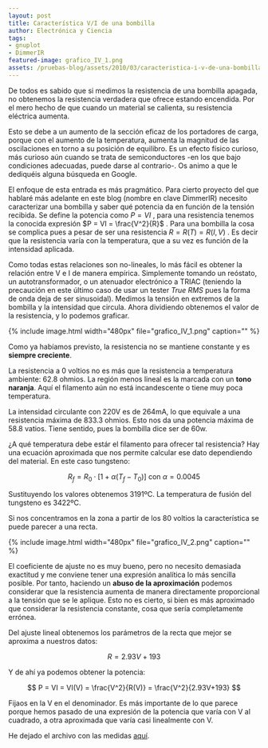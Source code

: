 ```yaml
---
layout: post
title: Característica V/I de una bombilla
author: Electrónica y Ciencia
tags:
- gnuplot
- DimmerIR
featured-image: grafico_IV_1.png
assets: /pruebas-blog/assets/2010/03/caracteristica-i-v-de-una-bombilla
---
```


De todos es sabido que si medimos la resistencia de una bombilla apagada, no obtenemos la resistencia verdadera que ofrece estando encendida. Por el mero hecho de que cuando un material se calienta, su resistencia eléctrica aumenta.

Esto se debe a un aumento de la sección eficaz de los portadores de carga, porque con el aumento de la temperatura, aumenta la magnitud de las oscilaciones en torno a su posición de equilibro. Es un efecto físico curioso, más curioso aún cuando se trata de semiconductores -en los que bajo condiciones adecuadas, puede darse al contrario-. Os animo a que le dediquéis alguna búsqueda en Google.

El enfoque de esta entrada es más pragmático. Para cierto proyecto del que hablaré más adelante en este blog (nombre en clave DimmerIR) necesito caracterizar una bombilla y saber qué potencia da en función de la tensión recibida. Se define la potencia como $P = VI$ , para una resistencia tenemos la conocida expresión $P = VI = \frac{V^2}{R}$ . Para una bombilla la cosa se complica pues a pesar de ser una resistencia $R = R(T) = R(I,V)$ . Es decir que la resistencia varía con la temperatura, que a su vez es función de la intensidad aplicada.

Como todas estas relaciones son no-lineales, lo más fácil es obtener la relación entre V e I de manera empírica. Simplemente tomando un reóstato, un autotransformador, o un atenuador electrónico a TRIAC (teniendo la precaución en este último caso de usar un tester *True RMS* pues la forma de onda deja de ser sinusoidal). Medimos la tensión en extremos de la bombilla y la intensidad que circula. Ahora dividiendo obtenemos el valor de la resistencia, y lo podemos graficar.

{% include image.html width="480px" file="grafico_IV_1.png" caption="" %}

Como ya habíamos previsto, la resistencia no se mantiene constante y es **siempre creciente**.

La resistencia a 0 voltios no es más que la resistencia a temperatura ambiente: 62.8 ohmios. La región menos lineal es la marcada con un **tono naranja**. Aquí el filamento aún no está incandescente o tiene muy poca temperatura.

La intensidad circulante con 220V es de 264mA, lo que equivale a una resistencia máxima de 833.3 ohmios. Esto nos da una potencia máxima de 58.8 vatios. Tiene sentido, pues la bombilla dice ser de 60w.

¿A qué temperatura debe estár el filamento para ofrecer tal resistencia? Hay una ecuación aproximada que nos permite calcular ese dato dependiendo del material. En este caso tungsteno:

$$
R_f = R_0 \cdot [1+\alpha (T_f-T_0)] \mbox{ con } \alpha = 0.0045
$$

Sustituyendo los valores obtenemos 3191ºC. La temperatura de fusión del tungsteno es 3422ºC.

Si nos concentramos en la zona a partir de los 80 voltios la característica se puede parecer a una recta.

{% include image.html width="480px" file="grafico_IV_2.png" caption="" %}

El coeficiente de ajuste no es muy bueno, pero no necesito demasiada exactitud y me conviene tener una expresión analítica lo más sencilla posible. Por tanto, haciendo un **abuso de la aproximación** podemos considerar que la resistencia aumenta de manera directamente proporcional a la tensión que se le aplique. Esto no es cierto, si bien es más aproximado que considerar la resistencia constante, cosa que sería completamente errónea.

Del ajuste lineal obtenemos los parámetros de la recta que mejor se aproxima a nuestros datos:

$$
R = 2.93V+193
$$

Y de ahí ya podemos obtener la potencia:

$$
P = VI = VI(V) = \frac{V^2}{R(V)} = \frac{V^2}{2.93V+193}
$$

Fijaos en la V en el denominador. Es más importante de lo que parece porque hemos pasado de una expresión de la potencia que varía con V al cuadrado, a otra aproximada que varía casi linealmente con V.

He dejado el archivo con las medidas [aquí]({{page.assets}}/bombilla_V-I.dat).

